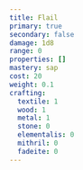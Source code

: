 ```yaml
---
title: Flail
primary: true
secondary: false
damage: 1d8
range: 0
properties: []
mastery: sap
cost: 20
weight: 0.1
crafting:
  textile: 1
  wood: 1
  metal: 1
  stone: 0
  elementalis: 0
  mithril: 0
  fadeite: 0
---
```

